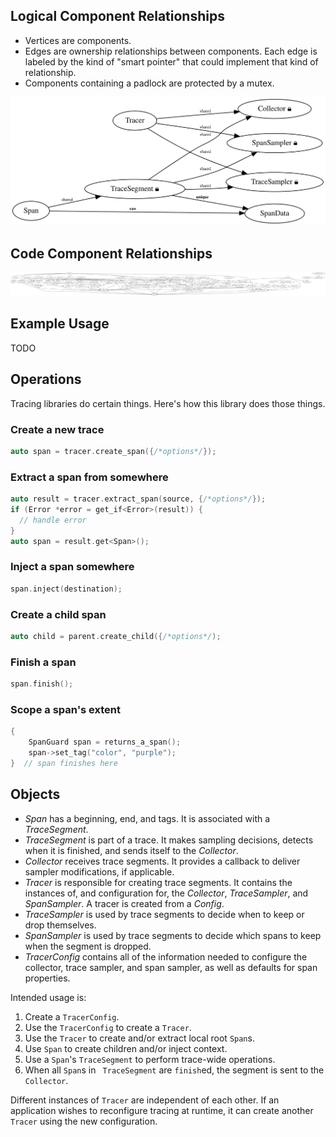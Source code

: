 Logical Component Relationships
-------------------------------
- Vertices are components.
- Edges are ownership relationships between components.  Each edge is labeled
  by the kind of "smart pointer" that could implement that kind of
  relationship.
- Components containing a padlock are protected by a mutex.

![diagram](ownership.svg)

Code Component Relationships
----------------------------
![another diagram](includes.svg)

Example Usage
-------------
TODO

Operations
----------
Tracing libraries do certain things.  Here's how this library does those
things.

### Create a new trace
```c++
auto span = tracer.create_span({/*options*/});
```

### Extract a span from somewhere
```c++
auto result = tracer.extract_span(source, {/*options*/});
if (Error *error = get_if<Error>(result)) {
  // handle error
}
auto span = result.get<Span>();
```

### Inject a span somewhere
```c++
span.inject(destination);
```

### Create a child span
```c++
auto child = parent.create_child({/*options*/);
```

### Finish a span
```c++
span.finish();
```

### Scope a span's extent
```c++
{
    SpanGuard span = returns_a_span();
    span->set_tag("color", "purple");
}  // span finishes here
```

Objects
-------
- _Span_ has a beginning, end, and tags.  It is associated with a _TraceSegment_.
- _TraceSegment_ is part of a trace.  It makes sampling decisions, detects when
  it is finished, and sends itself to the _Collector_.
- _Collector_ receives trace segments.  It provides a callback to deliver
  sampler modifications, if applicable.
- _Tracer_ is responsible for creating trace segments. It contains the
  instances of, and configuration for, the _Collector_, _TraceSampler_, and
  _SpanSampler_.  A tracer is created from a _Config_.
- _TraceSampler_ is used by trace segments to decide when to keep or drop
  themselves.
- _SpanSampler_ is used by trace segments to decide which spans to keep when
  the segment is dropped.
- _TracerConfig_ contains all of the information needed to configure the collector,
  trace sampler, and span sampler, as well as defaults for span properties.

Intended usage is:

1. Create a `TracerConfig`.
2. Use the `TracerConfig` to create a `Tracer`.
3. Use the `Tracer` to create and/or extract local root `Span`s.
4. Use `Span` to create children and/or inject context.
5. Use a `Span`'s `TraceSegment` to perform trace-wide operations.
6. When all `Span`s in ` TraceSegment` are `finish`ed, the segment is sent to
   the `Collector`.

Different instances of `Tracer` are independent of each other.  If an
application wishes to reconfigure tracing at runtime, it can create another
`Tracer` using the new configuration.
